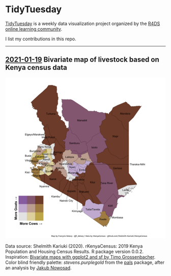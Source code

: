 # TidyTuesday

[TidyTuesday](https://github.com/rfordatascience/tidytuesday) is a weekly data visualization project organized by the [R4DS online learning community](https://twitter.com/r4dscommunity).  

I list my contributions in this repo.

-----

## [2021-01-19](https://github.com/de-la-viz/tidytuesday/tree/main/2021-01-19) Bivariate map of livestock based on Kenya census data

![bivariate_map_kena_goat-cows](https://github.com/de-la-viz/tidytuesday/blob/main/2021-01-19/bivariate_map_livestock.png)

Data source: Shelmith Kariuki (2020). rKenyaCensus: 2019 Kenya Population and Housing Census Results. R package version 0.0.2.  
Inspiration: [Bivariate maps with ggplot2 and sf by Timo Grossenbacher](https://timogrossenbacher.ch/2019/04/bivariate-maps-with-ggplot2-and-sf/).  
Color blind friendly palette: _stevens.purplegold_ from the [pals](https://cran.r-project.org/web/packages/pals/index.html) package, after an analysis by [Jakub Nowosad](https://nowosad.github.io/post/cbc-bp2/).  
